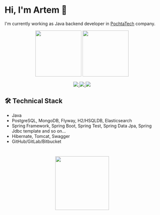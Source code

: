 # Hi, I'm Artem 👋
I'm currently working as Java backend developer in  <a href="https://pochta.tech/">PochtaTech</a> company.

<p align='center'>
   <a href="https://github-readme-stats.vercel.app/api?username=vogulev&show_icons=true&count_private=true"><img
           height=150
           src="https://github-readme-stats.vercel.app/api?username=vogulev&show_icons=true&count_private=true"/></a>
   <a href="https://github.com/vogulev/github-readme-stats"><img height=150
                                                                  src="https://github-readme-stats.vercel.app/api/top-langs/?username=vogulev&layout=compact"/></a>
</p>

<p align='center'>
   <a href="https://www.linkedin.com/in/vogulev/">
       <img src="https://img.shields.io/badge/linkedin-%230077B5.svg?&style=for-the-badge&logo=linkedin&logoColor=white"/>
   </a>
   <a href="https://t.me/Gammix">
       <img src="https://img.shields.io/badge/Telegram-2CA5E0?style=for-the-badge&logo=telegram&logoColor=white"/>
   </a>
<a href='mailto:art.vogulev@gmail.com'>
  <img src="https://img.shields.io/badge/Gmail-D14836?style=for-the-badge&logo=gmail&logoColor=white"/>
  </a>
</p>

## 🛠 Technical Stack
*   Java
*   PostgreSQL, MongoDB, Flyway, H2/HSQLDB, Elasticsearch
*   Spring Framework, Spring Boot, Spring Test, Spring Data Jpa, Spring Jdbc template and so on...
*   Hibernate, Tomcat, Swagger
*   GitHub/GitLab/Bitbucket
<div align="center" style="margin: 40px 0">
   <a href="https://github.com/vogulev/github-profile-views-counter">
       <img width="175px" src="https://komarev.com/ghpvc/?username=vogulev&color=blue">
   </a>
</div>
